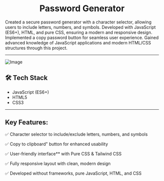<h1 align="center">Password Generator</h1>

<p align="left">Created a secure password generator with a character selector, allowing users to include letters, numbers, and symbols.
Developed with JavaScript (ES6+), HTML, and pure CSS, ensuring a modern and responsive design.
Implemented a copy password button for seamless user experience.
Gained advanced knowledge of JavaScript applications and modern HTML/CSS structures through this project.
<p/>

---

![Image](https://github.com/user-attachments/assets/b8f072ce-0e1e-4710-9f2d-4a0a32718ecd)


## 🛠️ Tech Stack

- JavaScript (ES6+)
- HTML5
- CSS3

---

## Key Features: 

✅ Character selector to include/exclude letters, numbers, and symbols

✅ Copy to clipboard" button for enhanced usability  

✅ User-friendly interface** with Pure CSS & Tailwind CSS  

✅ Fully responsive layout with clean, modern design  

✅ Developed without frameworks, pure JavaScript, HTML, and CSS  

    
##

